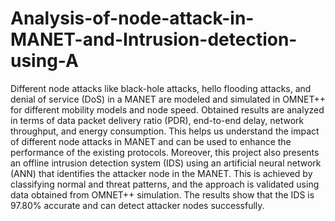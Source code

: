 # Analysis-of-node-attack-in-MANET-and-Intrusion-detection-using-A
Different node attacks like black-hole attacks, hello flooding attacks, and denial of service (DoS) in a MANET are modeled and simulated in OMNET++ for different mobility models and node speed. Obtained results are analyzed in terms of data packet delivery ratio (PDR), end-to-end delay, network throughput, and energy consumption. This helps us understand the impact of different node attacks in MANET and can be used to enhance the performance of the existing protocols. Moreover, this project also presents an offline intrusion detection system (IDS) using an artificial neural network (ANN) that identifies the attacker node in the MANET. This is achieved by classifying normal and threat patterns, and the approach is validated using data obtained from OMNET++ simulation. The results show that the IDS is 97.80% accurate and can detect attacker nodes successfully.
